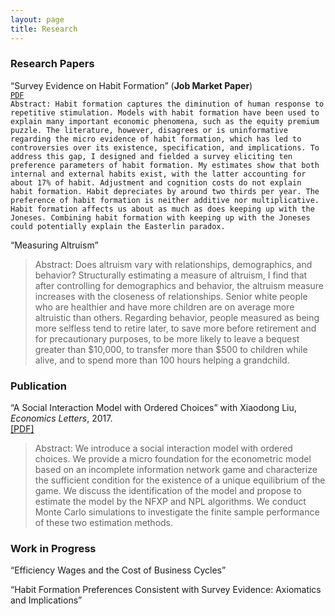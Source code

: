 ```yaml
---
layout: page
title: Research
---
```


### Research Papers
“Survey Evidence on Habit Formation” (**Job Market Paper**)   
[`PDF`](/research/habit_survey/survey_evidence_on_habit_formation.pdf)  
`Abstract: Habit formation captures the diminution of human response to repetitive stimulation. Models with habit formation have been used to explain many important economic phenomena, such as the equity premium puzzle. The literature, however, disagrees or is uninformative regarding the micro evidence of habit formation, which has led to controversies over its existence, specification, and implications. To address this gap, I designed and fielded a survey eliciting ten preference parameters of habit formation. My estimates show that both internal and external habits exist, with the latter accounting for about 17% of habit. Adjustment and cognition costs do not explain habit formation. Habit depreciates by around two thirds per year. The preference of habit formation is neither additive nor multiplicative. Habit formation affects us about as much as does keeping up with the Joneses. Combining habit formation with keeping up with the Joneses could potentially explain the Easterlin paradox.`

“Measuring Altruism”
> Abstract: Does altruism vary with relationships, demographics, and behavior? Structurally estimating a measure of altruism, I find that after controlling for demographics and behavior, the altruism measure increases with the closeness of relationships. Senior white people who are healthier and have more children are on average more altruistic than others. Regarding behavior, people measured as being more selfless tend to retire later, to save more before retirement and for precautionary purposes, to be more likely to leave a bequest greater than $10,000, to transfer more than $500 to children while alive, and to spend more than 100 hours helping a grandchild.

### Publication
“A Social Interaction Model with Ordered Choices” with Xiaodong Liu, *Economics Letters*, 2017.  
[[PDF]](/research/ordered_choice/social_interactions_with_ordered_choices.pdf)
> Abstract: We introduce a social interaction model with ordered choices. We provide a micro foundation
for the econometric model based on an incomplete information network game and characterize the sufficient condition for the existence of a unique equilibrium of the game. We discuss the identification of the model and propose to estimate the model by the NFXP and NPL algorithms. We conduct Monte Carlo simulations to investigate the finite sample performance of these two estimation methods.

### Work in Progress

“Efficiency Wages and the Cost of Business Cycles”

“Habit Formation Preferences Consistent with Survey Evidence: Axiomatics and Implications”


